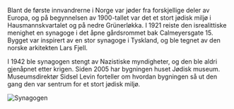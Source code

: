 Blant de første innvandrerne i Norge var jøder fra forskjellige deler av Europa, og på begynnelsen av 1900-tallet var det et stort jødisk miljø i Hausmannskvartalet og på nedre Grünerløkka. I 1921 reiste den isrealittiske menighet en synagoge i det åpne gårdsrommet bak Calmeyersgate 15. Bygget var inspirert av en stor synagoge i Tyskland, og ble tegnet av den norske arkitekten Lars Fjell.

I 1942 ble synagogen stengt av Nazistiske myndigheter, og den ble aldri gjenåpnet etter krigen. Siden 2005 har bygningen huset Jødisk museum. Museumsdirektør Sidsel Levin forteller om hvordan bygningen så ut den gang den var sentrum for et stort jødisk miljø.

![Synagogen](/site/img/synagogen.jpg)
